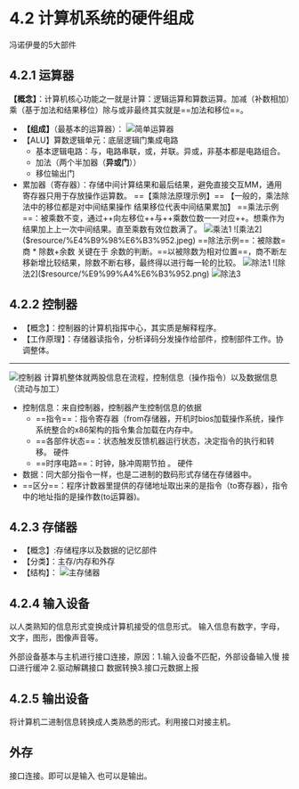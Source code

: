 # 4.2 计算机系统的硬件组成

冯诺伊曼的5大部件

## 4.2.1 运算器



**【概念】**：计算机核心功能之一就是计算：逻辑运算和算数运算。加减（补数相加）乘（基于加法和结果移位）除与或非最终其实就是==加法和移位==。

* **【组成】**（最基本的运算器）：
![简单运算器]($resource/%E7%AE%80%E5%8D%95%E8%BF%90%E7%AE%97%E5%99%A8.png)
* 【ALU】算数逻辑单元：底层逻辑门集成电路
  * 基本逻辑电路：与，电路串联，或，并联。异或，非基本都是电路组合。
  *  加法（两个半加器（**异或门**））
  * 移位输出门
* 累加器（寄存器）：存储中间计算结果和最后结果，避免直接交互MM，通用寄存器只用于存放操作运算数。
==【乘除法原理示例】==
【一般的，乘法除法中的移位都是对中间结果操作 结果移位代表中间结果累加】
==乘法示例==：被乘数不变，通过++向左移位++与++乘数位数一一对应++。想乘作为结果加上上一次中间结果。直至乘数有效位数满了。
![乘法1]($resource/%E4%B9%98%E6%B3%951.jpeg)
![乘法2]($resource/%E4%B9%98%E6%B3%952.jpeg)
==除法示例==：被除数=商 * 除数+余数
关键在于 余数的判断。==以被除数为相对位置==，商不断左移新增比较结果，除数不断右移，最终得以进行每一轮的比较。
![除法1]($resource/%E9%99%A4%E6%B3%951.png)
![除法2]($resource/%E9%99%A4%E6%B3%952.png)
![除法3]($resource/%E9%99%A4%E6%B3%953.png)

## 4.2.2 控制器

* 【概念】：控制器的计算机指挥中心，其实质是解释程序。
* 【工作原理】：存储器读指令，分析译码分发操作给部件，控制部件工作。协调整体。
---
![控制器]($resource/%E6%8E%A7%E5%88%B6%E5%99%A8.jpeg)
计算机整体就两股信息在流程，控制信息（操作指令）以及数据信息（流动与加工）

* 控制信息：来自控制器，控制器产生控制信息的依据
  * ==指令==：指令寄存器（from存储器，开机时bios加载操作系统，操作系统整合的x86架构的指令集合加载在内存中。
  * ==各部件状态==：状态触发反馈机器运行状态，决定指令的执行和转移。  硬件
  * ==时序电路==：时钟，脉冲周期节拍 。 硬件
* 数据：同大部分指令一样，也是二进制的数码形式存储在存储器中。
* ==区分==：程序计数器里提供的存储地址取出来的是指令（to寄存器），指令中的地址指的是操作数(to运算器)。

## 4.2.3 存储器
* 【概念】:存储程序以及数据的记忆部件
* 【分类】：主存/内存和外存
* 【结构】：
![主存储器]($resource/%E4%B8%BB%E5%AD%98%E5%82%A8%E5%99%A8.png)
## 4.2.4 输入设备
以人类熟知的信息形式变换成计算机接受的信息形式。
输入信息有数字，字母，文字，图形，图像声音等。

外部设备基本与主机进行接口连接，原因：1.输入设备不匹配，外部设备输入慢 接口进行缓冲 2.驱动解耦接口 数据转换3.接口元数据上报 

## 4.2.5 输出设备
将计算机二进制信息转换成人类熟悉的形式。利用接口对接主机。

## 外存
接口连接。即可以是输入 也可以是输出。

